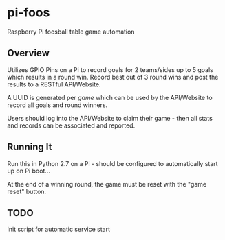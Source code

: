 # pi-foos
Raspberry Pi foosball table game automation

## Overview
Utilizes GPIO Pins on a Pi to record goals for 2 teams/sides up to 5 goals which results in a round win. Record best out of 3 round wins and post the results to a RESTful API/Website.

A UUID is generated per _game_ which can be used by the API/Website to record all goals and round winners.

Users should log into the API/Website to claim their game - then all stats and records can be associated and reported.

## Running It
Run this in Python 2.7 on a Pi - should be configured to automatically start up on Pi boot... 

At the end of a winning round, the game must be reset with the "game reset" button.

## TODO
Init script for automatic service start
